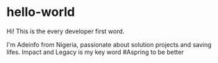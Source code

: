 # hello-world
Hi!
This is the every developer first word.

I'm Adeinfo from Nigeria, passionate about solution projects and saving lifes.
Impact and Legacy is my key word
#Aspring to be better
